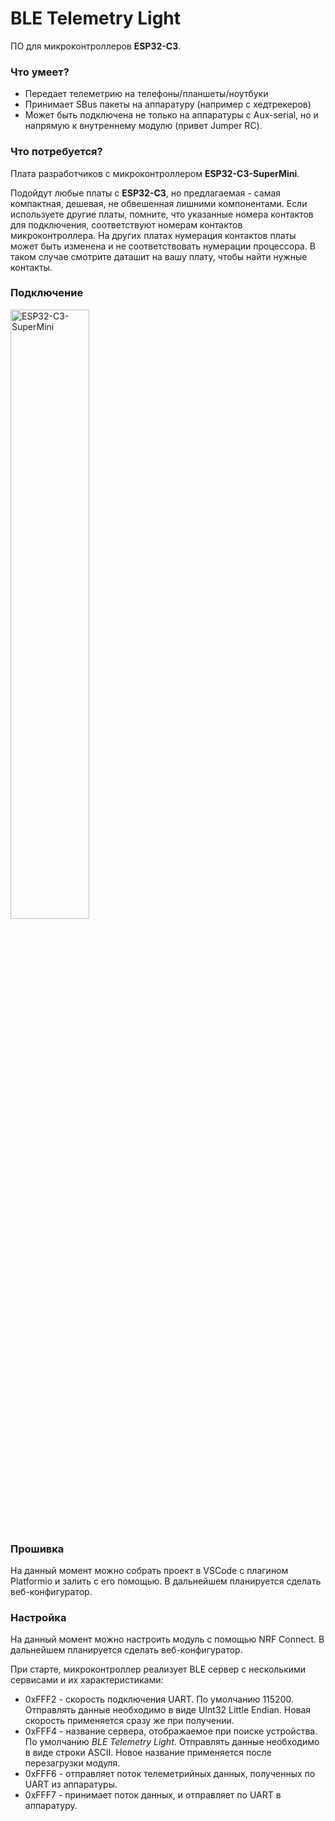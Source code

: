 # BLE Telemetry Light


ПО для микроконтроллеров **ESP32-C3**.

### Что умеет?
 - Передает телеметрию на телефоны/планшеты/ноутбуки
 - Принимает SBus пакеты на аппаратуру (например с хедтрекеров)
 - Может быть подключена не только на аппаратуры с Aux-serial, но и напрямую к внутреннему модулю (привет Jumper RC).

### Что потребуется?
Плата разработчиков с микроконтроллером **ESP32-C3-SuperMini**.


Подойдут любые платы с **ESP32-C3**, но предлагаемая - самая компактная, дешевая, не обвешенная лишними компонентами. Если используете другие платы, помните, что указанные номера контактов для подключения, соответствуют номерам контактов микроконтроллера. На других платах нумерация контактов платы может быть изменена и не соответствовать нумерации процессора. В таком случае смотрите даташит на вашу плату, чтобы найти нужные контакты.

### Подключение


<img src="https://gitflic.ru/project/dronecontrolru/ble-telemetry-light/blob/raw?file=images%2Fesp32-c3-supermini_to_rm_pocket.jpg" width="50%" alt="ESP32-C3-SuperMini"/>

### Прошивка

На данный момент можно собрать проект в VSCode с плагином Platformio и залить с его помощью. В дальнейшем планируется сделать веб-конфигуратор.

### Настройка

На данный момент можно настроить модуль с помощью NRF Connect. В дальнейшем планируется сделать веб-конфигуратор.

При старте, микроконтроллер реализует BLE сервер с несколькими сервисами и их характеристиками:
 - 0xFFF2 - скорость подключения UART. По умолчанию 115200. Отправлять данные необходимо в виде UInt32 Little Endian. Новая скорость применяется сразу же при получении.
 - 0xFFF4 - название сервера, отображаемое при поиске устройства. По умолчанию *BLE Telemetry Light*. Отправлять данные необходимо в виде строки ASCII. Новое название применяется после перезагрузки модуля.
 - 0xFFF6 - отправляет поток телеметрийных данных, полученных по UART из аппаратуры.
 - 0xFFF7 - принимает поток данных, и отправляет по UART в аппаратуру.





